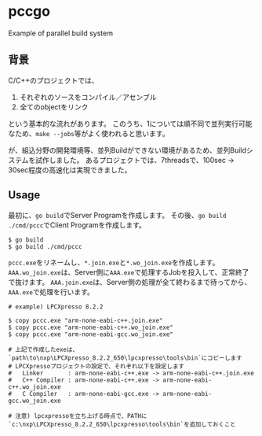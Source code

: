 # pccgo

Example of parallel build system

## 背景

C/C++のプロジェクトでは、

  1. それぞれのソースをコンパイル／アセンブル
  2. 全てのobjectをリンク

という基本的な流れがあります。
このうち、1については順不同で並列実行可能なため、`make --jobs`等がよく使われると思います。

が、組込分野の開発環境等、並列Buildができない環境があるため、並列Buildシステムを試作しました。
あるプロジェクトでは、7threadsで、100sec → 30sec程度の高速化は実現できました。

## Usage

最初に、`go build`でServer Programを作成します。
その後、`go build ./cmd/pccc`でClient Programを作成します。

    $ go build
    $ go build ./cmd/pccc

`pccc.exe`をリネームし、`*.join.exe`と`*.wo_join.exe`を作成します。
`AAA.wo_join.exe`は、Server側に`AAA.exe`で処理するJobを投入して、正常終了で抜けます。
`AAA.join.exe`は、Server側の処理が全て終わるまで待ってから、`AAA.exe`で処理を行います。

    # example) LPCXpresso 8.2.2

    $ copy pccc.exe "arm-none-eabi-c++.join.exe"
    $ copy pccc.exe "arm-none-eabi-c++.wo_join.exe"
    $ copy pccc.exe "arm-none-eabi-gcc.wo_join.exe"

    # 上記で作成したexeは、`path\to\nxp\LPCXpresso_8.2.2_650\lpcxpresso\tools\bin`にコピーします
    # LPCXpressoプロジェクトの設定で、それぞれ以下を設定します
    #   Linker       : arm-none-eabi-c++.exe -> arm-none-eabi-c++.join.exe
    #   C++ Compiler : arm-none-eabi-c++.exe -> arm-none-eabi-c++.wo_join.exe
    #   C Compiler   : arm-none-eabi-gcc.exe -> arm-none-eabi-gcc.wo_join.exe

    # 注意) lpcxpressoを立ち上げる時点で、PATHに`c:\nxp\LPCXpresso_8.2.2_650\lpcxpresso\tools\bin`を追加しておくこと
